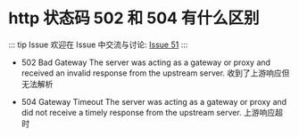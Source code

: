 # http 状态码 502 和 504 有什么区别



::: tip Issue 
 欢迎在 Issue 中交流与讨论: [Issue 51](https://github.com/shfshanyue/Daily-Question/issues/51) 
:::

* 502 Bad Gateway
The server was acting as a gateway or proxy and received an invalid response from the upstream server.
收到了上游响应但无法解析

* 504 Gateway Timeout
The server was acting as a gateway or proxy and did not receive a timely response from the upstream server.
上游响应超时
